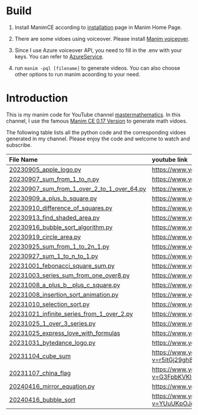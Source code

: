 # Build
1. Install ManimCE according to [installation](https://docs.manim.community/en/stable/installation.html) page in Manim Home Page.

2. There are some vidoes using voiceover. Please install [Manim voiceover](https://docs.manim.community/en/stable/guides/add_voiceovers.html).

3. Since I use Azure voiceover API, you need to fill in the .env with your keys. You can refer to [AzureService](https://voiceover.manim.community/en/latest/services.html).

4. run `manim -pql [filename]` to generate videos. You can also choose other options to run manim acoording to your need.

# Introduction
This is my manim code for YouTube channel [mastermathematics](https://www.youtube.com/channel/UCJ0KfcrJnTDGwFDXcPe6MZQ).
In this channel, I use the famous [Manim CE 0.17 Version](https://www.manim.community/) to generate math vidoes.

The following table lists all the python code and the corresponding vidoes generated in my channel. Please enjoy the code and welcome to watch and subscribe.
    
 File Name                                                                                         | youtube link|
|:--------------------------------------------------------------------------------------------------|:--|
| [20230905_apple_logo.py](shorts%2F20230905_apple_logo.py)                                         | https://www.youtube.com/shorts/_JcG53_koAc |
| [20230907_sum_from_1_to_n.py](shorts%2F20230907_sum_from_1_to_n.py)                               |https://www.youtube.com/shorts/DcpvZphAmtE|
| [20230907_sum_from_1_over_2_to_1_over_64.py](shorts%2F20230907_sum_from_1_over_2_to_1_over_64.py) |https://www.youtube.com/shorts/pZ9D7cVGfXg |
| [20230909_a_plus_b_square.py](shorts%2F20230909_a_plus_b_square.py)                               |https://www.youtube.com/shorts/6YCmP_YI2y0|
| [20230910_difference_of_squares.py](shorts%2F20230910_difference_of_squares.py)                   |https://www.youtube.com/shorts/7xLBwvQVkks|
| [20230913_find_shaded_area.py](shorts%2F20230913_find_shaded_area.py)                             |https://www.youtube.com/shorts/hM80vKYMGyY|
| [20230916_bubble_sort_algorithm.py](shorts%2F20230916_bubble_sort_algorithm.py)                   |https://www.youtube.com/shorts/DdLTrfpylfw|
| [20230919_circle_area.py](shorts%2F20230919_circle_area.py)                                       |https://www.youtube.com/shorts/llM5NW0j-k0|
| [20230925_sum_from_1_to_2n_1.py](shorts%2F20230925_sum_from_1_to_2n_1.py)                         |https://www.youtube.com/shorts/-1SY4wm9QNQ|
| [20230927_sum_1_to_n_to_1.py](shorts%2F20230927_sum_1_to_n_to_1.py)                               |https://www.youtube.com/shorts/XTVIPywgwDY|
| [20231001_febonacci_square_sum.py](shorts%2F20231001_febonacci_square_sum.py)                     |https://www.youtube.com/shorts/g17zLAkW4iA|
| [20231003_series_sum_from_one_over8.py](shorts%2F20231003_series_sum_from_one_over8.py)           |https://www.youtube.com/shorts/pRvgyhpcdII|
| [20231008_a_plus_b__plus_c_square.py](shorts%2F20231008_a_plus_b__plus_c_square.py)               |https://www.youtube.com/shorts/PXQgORj1AQo|
| [20231008_insertion_sort_animation.py](shorts%2F20231008_insertion_sort_animation.py)             |https://www.youtube.com/shorts/4cmuJJISfPY|
| [20231010_selection_sort.py](shorts%2F20231010_selection_sort.py)                                 |https://www.youtube.com/shorts/yPilRFA2ZMM|
| [20231021_infinite_series_from_1_over_2.py](shorts%2F20231021_infinite_series_from_1_over_2.py)   |https://www.youtube.com/shorts/eFJHXx-xyZ0| 
| [20231025_1_over_3_series.py](shorts%2F20231025_1_over_3_series.py)                               |https://www.youtube.com/shorts/OhZ4BSQNqUU|
| [20231025_express_love_with_formulas](videos%2F20231025_express_love_with_formulas)     |https://www.youtube.com/watch?v=v_xEl70TM8c|
| [20231031_bytedance_logo.py](shorts%2F20231031_bytedance_logo.py)                                 |https://www.youtube.com/shorts/JuBcZKQRv_w|
| [20231104_cube_sum](videos%2F20231104_cube_sum) |https://www.youtube.com/watch?v=r5itGj29gh8&t=24s|
|[20231107_china_flag](videos%2F20231107_china_flag)|https://www.youtube.com/watch?v=G3FpbKVKlCg|
|[20240416_mirror_equation.py](shorts%2F20240416_mirror_equation.py)|https://www.youtube.com/shorts/E_v4qAUGNUI|
|[20240416_bubble_sort](videos%2F20240416_bubble_sort)|https://www.youtube.com/watch?v=YUuUKpOJqnE|
